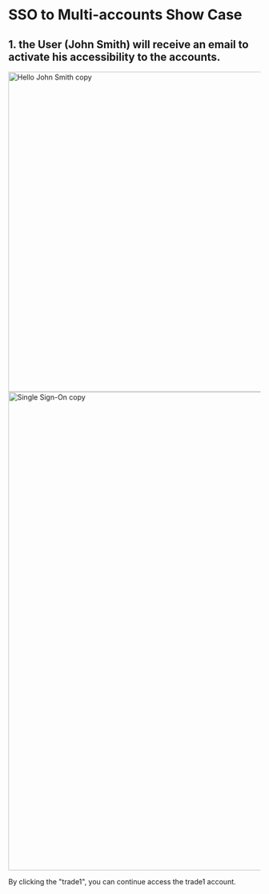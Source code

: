 # SSO to Multi-accounts Show Case

## 1. the User (John Smith) will receive an email to activate his accessibility to the accounts.
<img width="638" alt="Hello John Smith copy" src="https://user-images.githubusercontent.com/97269758/169541148-295c96d4-68e8-4452-a84e-dc1a9c892e0d.png">

<img width="954" alt="Single Sign-On copy" src="https://user-images.githubusercontent.com/97269758/169541349-fcb18daa-401c-4008-a976-2e5385dace6c.png">

By clicking the "trade1", you can continue access the trade1 account.
